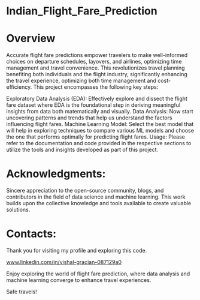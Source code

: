 # Indian_Flight_Fare_Prediction

# Overview
Accurate flight fare predictions empower travelers to make well-informed choices on departure schedules, layovers, and airlines, optimizing time management and travel convenience. 
This revolutionizes travel planning benefiting both individuals and the flight industry, significantly enhancing the travel experience, optimizing both time management and cost-efficiency. 
This project encompasses the following key steps:

Exploratory Data Analysis (EDA): Effectively explore and dissect the flight fare dataset where EDA is the foundational step in deriving meaningful insights from data both matematically and visually.
Data Analysis: Now start uncovering patterns and trends that help us understand the factors influencing flight fares.
Machine Learning Model: Select the best model that will help in exploring techniques to compare various ML models and choose the one that performs optimally for predicting flight fares.
Usage: Please refer to the documentation and code provided in the respective sections to utilize the tools and insights developed as part of this project.

# Acknowledgments:
Sincere appreciation to the open-source community, blogs, and contributors in the field of data science and machine learning. 
This work builds upon the collective knowledge and tools available to create valuable solutions.

# Contacts:
Thank you for visiting my profile and exploring this code. 

www.linkedin.com/in/vishal-gracian-087129a0

Enjoy exploring the world of flight fare prediction, where data analysis and machine learning converge to enhance travel experiences.

Safe travels!


